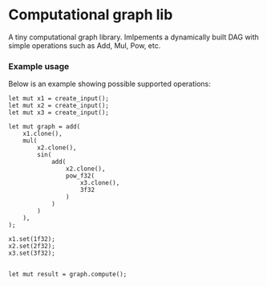 # Computational graph lib
A tiny computational graph library. Imlpements a dynamically built DAG with simple operations such as Add, Mul, Pow, etc. 

### Example usage
Below is an example showing possible supported operations:

```rust,skt-template
let mut x1 = create_input();
let mut x2 = create_input();
let mut x3 = create_input();

let mut graph = add(
    x1.clone(),
    mul(
        x2.clone(),
        sin(
            add(
                x2.clone(),
                pow_f32(
                    x3.clone(),
                    3f32
                )
            )
        )
    ),
);

x1.set(1f32);
x2.set(2f32);
x3.set(3f32);


let mut result = graph.compute();

```
        
